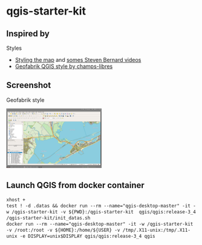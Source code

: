 # qgis-starter-kit

## Inspired by

Styles
- [Styling the map](https://youtu.be/vPWmoxuAmJU) and [somes Steven Bernard videos](https://www.youtube.com/channel/UCrBM8Ka8HhDAYvQY1VX2P0w/videos)
- [Geofabrik QGIS style by champs-libres](https://gitlab.com/champs-libres/public/champs-libres-qgis-osm-style)

## Screenshot

Geofabrik style

<img width="50%" height="50%" src="./doc/qgis_screenshot.png"/>


## Launch QGIS from docker container
```
xhost +
test ! -d .datas && docker run --rm --name="qgis-desktop-master" -it -w /qgis-starter-kit -v ${PWD}:/qgis-starter-kit  qgis/qgis:release-3_4 /qgis-starter-kit/init_datas.sh
docker run --rm --name="qgis-desktop-master" -it -w /qgis-starter-kit -v /root:/root -v ${HOME}:/home/${USER} -v /tmp/.X11-unix:/tmp/.X11-unix -e DISPLAY=unix$DISPLAY qgis/qgis:release-3_4 qgis
```
